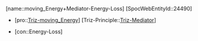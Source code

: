 ﻿---
type: TrizContradiction
aliases:
- moving_Energy+Mediator-Energy-Loss
license: CC BY-SA 4.0
copyright: https://github.com/SpocWeb
IsDeleted: false
IsReadOnly: false
Confidential: public
tags: 
- Triz/Contradiction
---
[name::moving_Energy+Mediator-Energy-Loss]
[SpocWebEntityId::24490]
+ [pro::[Triz-moving_Energy](tech/Triz/Parameter/Triz-moving_Energy.md)]
[Triz-Principle::[Triz-Mediator](tech/Triz/Principle/Triz-Mediator.md)]
- [con::Energy-Loss]

